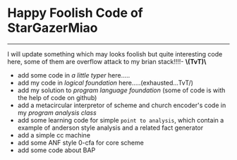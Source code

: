 # Happy Foolish Code of StarGazerMiao

--------------------------------------------


I will update something which may looks foolish but quite interesting code here, some of them are overflow attack to my brian stack!!!!-  **\\(TvT)\\**

- add some code in *a little typer* here.....
- add my code in *logical foundation* here.....(exhausted...TvT/)
- add my solution to *program language foundation* (some of code is with the help of code on github) 
- add a metacircular interpretor of scheme and church encoder's code in my *program analysis class*
- add some learning code for simple `point to analysis`, which contain a example of anderson style analysis and a related fact generator
- add a simple cc machine
- add some ANF style 0-cfa for core scheme
- add some code about BAP
